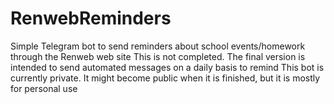 # RenwebReminders
Simple Telegram bot to send reminders about school events/homework through the Renweb web site
This is not completed. The final version is intended to send automated messages on a daily basis to remind
This bot is currently private. It might become public when it is finished, but it is mostly for personal use
